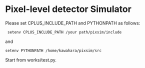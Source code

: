 # Pixel-level detector Simulator

Please set CPLUS_INCLUDE_PATH and PYTHONPATH as follows:


```
 setenv CPLUS_INCLUDE_PATH /your path/pixsim/include
```

and

```
setenv PYTHONPATH /home/kawahara/pixsim/src
```

Start from works/test.py.


